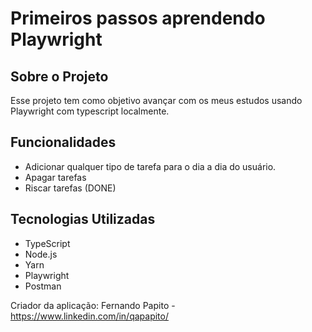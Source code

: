 # Primeiros passos aprendendo Playwright

## Sobre o Projeto

Esse projeto tem como objetivo avançar com os meus estudos usando Playwright com typescript localmente. 

## Funcionalidades

- Adicionar qualquer tipo de tarefa para o dia a dia do usuário.
- Apagar tarefas
- Riscar tarefas (DONE) 

## Tecnologias Utilizadas

- TypeScript
- Node.js
- Yarn
- Playwright
- Postman


Criador da aplicação: Fernando Papito  - https://www.linkedin.com/in/qapapito/

